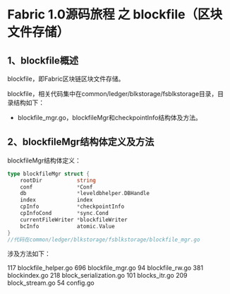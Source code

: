 # Fabric 1.0源码旅程 之 blockfile（区块文件存储）

## 1、blockfile概述

blockfile，即Fabric区块链区块文件存储。

blockfile，相关代码集中在common/ledger/blkstorage/fsblkstorage目录，目录结构如下：

* blockfile_mgr.go，blockfileMgr和checkpointInfo结构体及方法。

## 2、blockfileMgr结构体定义及方法

blockfileMgr结构体定义：

```go
type blockfileMgr struct {
	rootDir           string
	conf              *Conf
	db                *leveldbhelper.DBHandle
	index             index
	cpInfo            *checkpointInfo
	cpInfoCond        *sync.Cond
	currentFileWriter *blockfileWriter
	bcInfo            atomic.Value
}
//代码在common/ledger/blkstorage/fsblkstorage/blockfile_mgr.go
```

涉及方法如下：




   117 blockfile_helper.go
   696 blockfile_mgr.go
    94 blockfile_rw.go
   381 blockindex.go
   218 block_serialization.go
   101 blocks_itr.go
   209 block_stream.go
    54 config.go